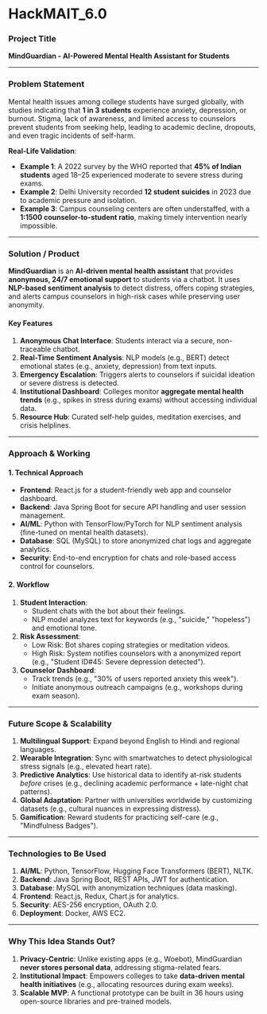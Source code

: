 # HackMAIT_6.0

### **Project Title**  
**MindGuardian - AI-Powered Mental Health Assistant for Students**  

---

### **Problem Statement**  
Mental health issues among college students have surged globally, with studies indicating that **1 in 3 students** experience anxiety, depression, or burnout. Stigma, lack of awareness, and limited access to counselors prevent students from seeking help, leading to academic decline, dropouts, and even tragic incidents of self-harm.  

**Real-Life Validation**:  
- **Example 1**: A 2022 survey by the WHO reported that **45% of Indian students** aged 18–25 experienced moderate to severe stress during exams.  
- **Example 2**: Delhi University recorded **12 student suicides** in 2023 due to academic pressure and isolation.  
- **Example 3**: Campus counseling centers are often understaffed, with a **1:1500 counselor-to-student ratio**, making timely intervention nearly impossible.  

---

### **Solution / Product**  
**MindGuardian** is an **AI-driven mental health assistant** that provides **anonymous, 24/7 emotional support** to students via a chatbot. It uses **NLP-based sentiment analysis** to detect distress, offers coping strategies, and alerts campus counselors in high-risk cases while preserving user anonymity.  

#### **Key Features**  
1. **Anonymous Chat Interface**: Students interact via a secure, non-traceable chatbot.  
2. **Real-Time Sentiment Analysis**: NLP models (e.g., BERT) detect emotional states (e.g., anxiety, depression) from text inputs.  
3. **Emergency Escalation**: Triggers alerts to counselors if suicidal ideation or severe distress is detected.  
4. **Institutional Dashboard**: Colleges monitor **aggregate mental health trends** (e.g., spikes in stress during exams) without accessing individual data.  
5. **Resource Hub**: Curated self-help guides, meditation exercises, and crisis helplines.  

---

### **Approach & Working**  
#### **1. Technical Approach**  
- **Frontend**: React.js for a student-friendly web app and counselor dashboard.  
- **Backend**: Java Spring Boot for secure API handling and user session management.  
- **AI/ML**: Python with TensorFlow/PyTorch for NLP sentiment analysis (fine-tuned on mental health datasets).  
- **Database**: SQL (MySQL) to store anonymized chat logs and aggregate analytics.  
- **Security**: End-to-end encryption for chats and role-based access control for counselors.  

#### **2. Workflow**  
1. **Student Interaction**:  
   - Student chats with the bot about their feelings.  
   - NLP model analyzes text for keywords (e.g., "suicide," "hopeless") and emotional tone.  
2. **Risk Assessment**:  
   - Low Risk: Bot shares coping strategies or meditation videos.  
   - High Risk: System notifies counselors with a anonymized report (e.g., "Student ID#45: Severe depression detected").  
3. **Counselor Dashboard**:  
   - Track trends (e.g., "30% of users reported anxiety this week").  
   - Initiate anonymous outreach campaigns (e.g., workshops during exam season).  

---

### **Future Scope & Scalability**  
1. **Multilingual Support**: Expand beyond English to Hindi and regional languages.  
2. **Wearable Integration**: Sync with smartwatches to detect physiological stress signals (e.g., elevated heart rate).  
3. **Predictive Analytics**: Use historical data to identify at-risk students *before* crises (e.g., declining academic performance + late-night chat patterns).  
4. **Global Adaptation**: Partner with universities worldwide by customizing datasets (e.g., cultural nuances in expressing distress).  
5. **Gamification**: Reward students for practicing self-care (e.g., "Mindfulness Badges").  

---

### **Technologies to Be Used**  
1. **AI/ML**: Python, TensorFlow, Hugging Face Transformers (BERT), NLTK.  
2. **Backend**: Java Spring Boot, REST APIs, JWT for authentication.  
3. **Database**: MySQL with anonymization techniques (data masking).  
4. **Frontend**: React.js, Redux, Chart.js for analytics.  
5. **Security**: AES-256 encryption, OAuth 2.0.  
6. **Deployment**: Docker, AWS EC2.  

---

### **Why This Idea Stands Out?**  
1. **Privacy-Centric**: Unlike existing apps (e.g., Woebot), MindGuardian **never stores personal data**, addressing stigma-related fears.  
2. **Institutional Impact**: Empowers colleges to take **data-driven mental health initiatives** (e.g., allocating resources during exam weeks).  
3. **Scalable MVP**: A functional prototype can be built in 36 hours using open-source libraries and pre-trained models.  
